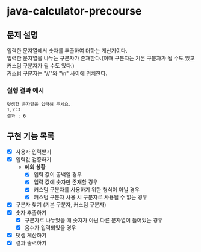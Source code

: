 # java-calculator-precourse

## 문제 설명
입력한 문자열에서 숫자를 추출하여 더하는 계산기이다.    
입력한 문자열을 나누는 구분자가 존재한다.(이때 구분자는 기본 구분자가 될 수도 있고 커스텀 구분자가 될 수도 있다.)    
커스텀 구분자는 "//"와 "\n" 사이에 위치한다.

### 실행 결과 예시

    덧셈할 문자열을 입력해 주세요.
    1,2:3
    결과 : 6

## 구현 기능 목록
- [x] 사용자 입력받기
- [x] 입력값 검증하기
  - **예외 상황**
    - [x] 입력 값이 공백일 경우
    - [x] 입력 값에 숫자만 존재할 경우
    - [x] 커스텀 구분자를 사용하기 위한 형식이 아닐 경우
    - [x] 커스텀 구분자 사용 시 구분자로 사용될 수 없는 경우
- [x] 구분자 찾기 (기본 구분자, 커스텀 구분자)
- [x] 숫자 추출하기
    - [x] 구분자로 나누었을 때 숫자가 아닌 다른 문자열이 들어있는 경우
    - [x] 음수가 입력되었을 경우
- [x] 덧셈 계산하기
- [x] 결과 출력하기